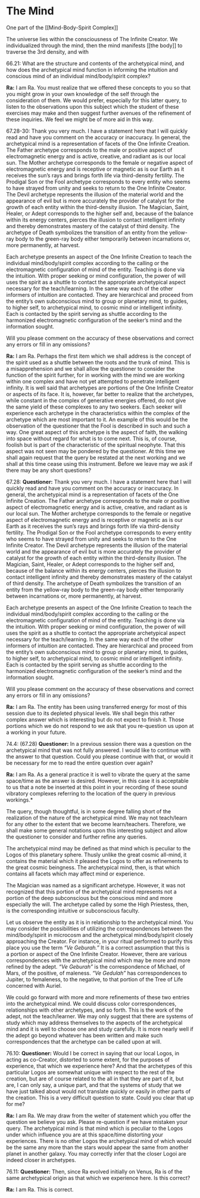 # The Mind
One part of the [[Mind-Body-Spirit Complex]]

The universe lies within the consciousness of The Infinite Creator. We individualized through the mind, then the mind manifests [[the body]] to traverse the 3rd density, and with 

66.21: What are the structure and contents of the archetypical mind, and how does the archetypical mind function in informing the intuition and conscious mind of an individual mind/body/spirit complex?

**Ra:** I am Ra. You must realize that we offered these concepts to you so that you might grow in your own knowledge of the self through the consideration of them. We would prefer, especially for this latter query, to listen to the observations upon this subject which the student of these exercises may make and then suggest further avenues of the refinement of these inquiries. We feel we might be of more aid in this way.

67.28-30: Thank you very much. I have a statement here that I will quickly read and have you comment on the accuracy or inaccuracy. In general, the archetypical mind is a representation of facets of the One Infinite Creation. The Father archetype corresponds to the male or positive aspect of electromagnetic energy and is active, creative, and radiant as is our local sun. The Mother archetype corresponds to the female or negative aspect of electromagnetic energy and is receptive or magnetic as is our Earth as it receives the sun’s rays and brings forth life via third-density fertility. The Prodigal Son or the Fool archetype corresponds to every entity who seems to have strayed from unity and seeks to return to the One Infinite Creator. The Devil archetype represents the illusion of the material world and the appearance of evil but is more accurately the provider of catalyst for the growth of each entity within the third-density illusion. The Magician, Saint, Healer, or Adept corresponds to the higher self and, because of the balance within its energy centers, pierces the illusion to contact intelligent infinity and thereby demonstrates mastery of the catalyst of third density. The archetype of Death symbolizes the transition of an entity from the yellow-ray body to the green-ray body either temporarily between incarnations or, more permanently, at harvest.  
  
Each archetype presents an aspect of the One Infinite Creation to teach the individual mind/body/spirit complex according to the calling or the electromagnetic configuration of mind of the entity. Teaching is done via the intuition. With proper seeking or mind configuration, the power of will uses the spirit as a shuttle to contact the appropriate archetypical aspect necessary for the teach/learning. In the same way each of the other informers of intuition are contacted. They are hierarchical and proceed from the entity’s own subconscious mind to group or planetary mind, to guides, to higher self, to archetypical mind, to cosmic mind or intelligent infinity. Each is contacted by the spirit serving as shuttle according to the harmonized electromagnetic configuration of the seeker’s mind and the information sought.  
  
Will you please comment on the accuracy of these observations and correct any errors or fill in any omissions?

**Ra:** I am Ra. Perhaps the first item which we shall address is the concept of the spirit used as a shuttle between the roots and the trunk of mind. This is a misapprehension and we shall allow the questioner to consider the function of the spirit further, for in working with the mind we are working within one complex and have not yet attempted to penetrate intelligent infinity. It is well said that archetypes are portions of the One Infinite Creator or aspects of its face. It is, however, far better to realize that the archetypes, while constant in the complex of generative energies offered, do not give the same yield of these complexes to any two seekers. Each seeker will experience each archetype in the characteristics within the complex of the archetype which are most important to it. An example of this would be the observation of the questioner that the Fool is described in such and such a way. One great aspect of this archetype is the aspect of faith, the walking into space without regard for what is to come next. This is, of course, foolish but is part of the characteristic of the spiritual neophyte. That this aspect was not seen may be pondered by the questioner. At this time we shall again request that the query be restated at the next working and we shall at this time cease using this instrument. Before we leave may we ask if there may be any short questions?

67.28: **Questioner:** Thank you very much. I have a statement here that I will quickly read and have you comment on the accuracy or inaccuracy. In general, the archetypical mind is a representation of facets of the One Infinite Creation. The Father archetype corresponds to the male or positive aspect of electromagnetic energy and is active, creative, and radiant as is our local sun. The Mother archetype corresponds to the female or negative aspect of electromagnetic energy and is receptive or magnetic as is our Earth as it receives the sun’s rays and brings forth life via third-density fertility. The Prodigal Son or the Fool archetype corresponds to every entity who seems to have strayed from unity and seeks to return to the One Infinite Creator. The Devil archetype represents the illusion of the material world and the appearance of evil but is more accurately the provider of catalyst for the growth of each entity within the third-density illusion. The Magician, Saint, Healer, or Adept corresponds to the higher self and, because of the balance within its energy centers, pierces the illusion to contact intelligent infinity and thereby demonstrates mastery of the catalyst of third density. The archetype of Death symbolizes the transition of an entity from the yellow-ray body to the green-ray body either temporarily between incarnations or, more permanently, at harvest.  
  
Each archetype presents an aspect of the One Infinite Creation to teach the individual mind/body/spirit complex according to the calling or the electromagnetic configuration of mind of the entity. Teaching is done via the intuition. With proper seeking or mind configuration, the power of will uses the spirit as a shuttle to contact the appropriate archetypical aspect necessary for the teach/learning. In the same way each of the other informers of intuition are contacted. They are hierarchical and proceed from the entity’s own subconscious mind to group or planetary mind, to guides, to higher self, to archetypical mind, to cosmic mind or intelligent infinity. Each is contacted by the spirit serving as shuttle according to the harmonized electromagnetic configuration of the seeker’s mind and the information sought.  
  
Will you please comment on the accuracy of these observations and correct any errors or fill in any omissions?

**Ra:** I am Ra. The entity has been using transferred energy for most of this session due to its depleted physical levels. We shall begin this rather complex answer which is interesting but do not expect to finish it. Those portions which we do not respond to we ask that you re-question us upon at a working in your future.

74.4: (67.28) **Questioner:** In a previous session there was a question on the archetypical mind that was not fully answered. I would like to continue with the answer to that question. Could you please continue with that, or would it be necessary for me to read the entire question over again?

**Ra:** I am Ra. As a general practice it is well to vibrate the query at the same space/time as the answer is desired. However, in this case it is acceptable to us that a note be inserted at this point in your recording of these sound vibratory complexes referring to the location of the query in previous workings.*  
  
The query, though thoughtful, is in some degree falling short of the realization of the nature of the archetypical mind. We may not teach/learn for any other to the extent that we become learn/teachers. Therefore, we shall make some general notations upon this interesting subject and allow the questioner to consider and further refine any queries.  
  
The archetypical mind may be defined as that mind which is peculiar to the Logos of this planetary sphere. Thusly unlike the great cosmic all-mind, it contains the material which it pleased the Logos to offer as refinements to the great cosmic beingness. The archetypical mind, then, is that which contains all facets which may affect mind or experience.  
  
The Magician was named as a significant archetype. However, it was not recognized that this portion of the archetypical mind represents not a portion of the deep subconscious but the conscious mind and more especially the will. The archetype called by some the High Priestess, then, is the corresponding intuitive or subconscious faculty.  
  
Let us observe the entity as it is in relationship to the archetypical mind. You may consider the possibilities of utilizing the correspondences between the mind/body/spirit in microcosm and the archetypical mind/body/spirit closely approaching the Creator. For instance, in your ritual performed to purify this place you use the term _“Ve Geburah.”_ It is a correct assumption that this is a portion or aspect of the One Infinite Creator. However, there are various correspondences with the archetypical mind which may be more and more refined by the adept. _“Ve Geburah”_ is the correspondence of Michael, of Mars, of the positive, of maleness. _“Ve Gedulah”_ has correspondences to Jupiter, to femaleness, to the negative, to that portion of the Tree of Life concerned with Auriel.  
  
We could go forward with more and more refinements of these two entries into the archetypical mind. We could discuss color correspondences, relationships with other archetypes, and so forth. This is the work of the adept, not the teach/learner. We may only suggest that there are systems of study which may address themselves to the aspects of the archetypical mind and it is well to choose one and study carefully. It is more nearly well if the adept go beyond whatever has been written and make such correspondences that the archetype can be called upon at will.

76.10: **Questioner:** Would I be correct in saying that our local Logos, in acting as co-Creator, distorted to some extent, for the purposes of experience, that which we experience here? And that the archetypes of this particular Logos are somewhat unique with respect to the rest of the creation, but are of course related to the all in that they are part of it, but are, I can only say, a unique part, and that the systems of study that we have just talked about would not translate quickly or easily in other parts of the creation. This is a very difficult question to state. Could you clear that up for me?

**Ra:** I am Ra. We may draw from the welter of statement which you offer the question we believe you ask. Please re-question if we have mistaken your query. The archetypical mind is that mind which is peculiar to the Logos under which influence you are at this space/time distorting your experiences. There is no other Logos the archetypical mind of which would be the same any more than the stars would appear the same from another planet in another galaxy. You may correctly infer that the closer Logoi are indeed closer in archetypes.

76.11: **Questioner:** Then, since Ra evolved initially on Venus, Ra is of the same archetypical origin as that which we experience here. Is this correct?

**Ra:** I am Ra. This is correct.

